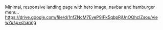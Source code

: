 Minimal, responsive landing page with hero image, navbar and hamburger menu..
https://drive.google.com/file/d/1nfZNcM7EveP9IFk5qbpRjUnOQhcIZsou/view?usp=sharing
